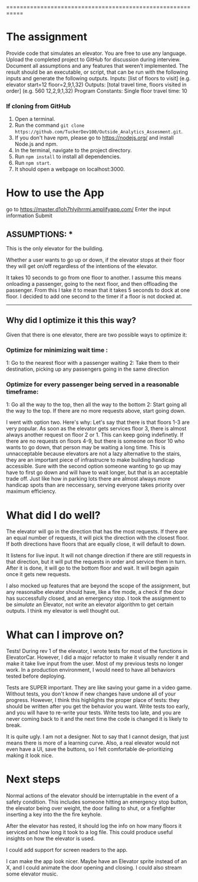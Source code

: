 ===========================================================

# The assignment

Provide code that simulates an elevator. You are free to use any language.
Upload the completed project to GitHub for discussion during interview.
Document all assumptions and any features that weren’t implemented.
The result should be an executable, or script, that can be run with the following inputs and generate the following outputs.
Inputs: [list of floors to visit] (e.g. elevator start=12 floor=2,9,1,32)
Outputs: [total travel time, floors visited in order] (e.g. 560 12,2,9,1,32)
Program Constants:
Single floor travel time: 10

### If cloning from GitHub

1. Open a terminal.
2. Run the command `git clone https://github.com/TuckerDev100/Outside_Analytics_Assesment.git`.
3. If you don't have npm, please go to https://nodejs.org/ and install Node.js and npm.
4. In the terminal, navigate to the project directory.
5. Run `npm install` to install all dependencies.
6. Run `npm start`.
7. It should open a webpage on localhost:3000.

# How to use the App
go to
https://master.d1oh7hlyihrrmi.amplifyapp.com/
Enter the input information
Submit

## ASSUMPTIONS: **\***

This is the only elevator for the building.


Whether a user wants to go up or down, if the elevator stops at their floor they will get on/off regardless of the intentions of the elevator.

It takes 10 seconds to go from one floor to another. I assume this means onloading a passenger, going to the next floor, and then offloading the passenger.
From this I take it to mean that it takes 5 seconds to dock at one floor. I decided to add one second to the timer if a floor is not docked at. 

---

## Why did I optimize it this this way?

Given that there is one elevator, there are two possible ways to optimize it:

### Optimize for minimizing wait time :

1: Go to the nearest floor with a passenger waiting
2: Take them to their destination, picking up any passengers going in the same direction

### Optimize for every passenger being served in a reasonable timeframe:

1: Go all the way to the top, then all the way to the bottom
2: Start going all the way to the top. If there are no more requests above, start going down.

I went with option two. Here's why:
Let's say that there is that floors 1-3 are very popular. As soon as the elevator gets services floor 3,
there is almost always another request on floor 2 or 1. This can keep going indefinetly.
If there are no requests on floors 4-9, but there is someone on floor 10 who wants to go down,
that person may be waiting a long time.
This is unnacceptable because elevators are not a lazy alternative to the stairs,
they are an important piece of infrastrucre to make building handicap accessible.
Sure with the second option someone wanting to go up may have to first go down and will have to wait longer,
but that is an acceptable trade off. Just like how in parking lots there are almost always more handicap spots
than are neccessary, serving everyone takes priority over maximum efficiency.

# What did I do well?
The elevator will go in the direction that has the most requests. If there are an equal number of requests, it will pick the direction with the closest floor. If both directions have floors that are equally close, it will default to down.

It listens for live input. It will not change direction if there are still requests in that direction, but it will put the requests in order and service them in turn. After it is done, it will go to the bottom floor and wait. It will begin again once it gets new requests.

I also mocked up features that are beyond the scope of the assignment, but any reasonalbe elevator should have, like a fire mode, a check if the door has successfully closed, and an emergency stop.
I took the assignment to be *simulate* an Elevator, not write an elevator algorithm to get certain outputs. I think my
elevator is well thought out.


# What can I improve on?
Tests! During rev 1 of the elevator, I wrote tests for most of the functions in ElevatorCar. However, I did a major refactor to make it visually render it and make it take live input from the user. Most of my previous tests no longer work. In a production environment, I would need to have all behaviors tested before deploying.

Tests are SUPER important. They are like saving your game in a video game. Without tests, you don't know if new changes have undone all of your progress. However, I think this highlights the proper place of tests: they should be written after you get the behavior you want. Write tests too early, and you will have to re-write your tests. Write tests too late, and you are never coming back to it and the next time the code is changed it is likely to break.

It is quite ugly. I am not a designer. Not to say that I cannot design, that just means there is more of a learning curve. Also, a real elevator would not even have a UI, save the buttons, so I felt comfortable de-prioritizing making it look nice.

# Next steps

Normal actions of the elevator should be interruptable in the event of a safety condition. This includes someone hitting an emergency stop button,
the elevator being over weight, the door failing to shut, or a firefighter inserting a key into the the fire keyhole. 

After the elevator has rested, it should log the info on how many floors it serviced and how long it took to a log file. This could produce useful insights on how the elevator is used.

I could add support for screen readers to the app.

I can make the app look nicer. Maybe have an Elevator sprite instead of an X, and I could animate the door opening and closing. I could also stream some elevator music.